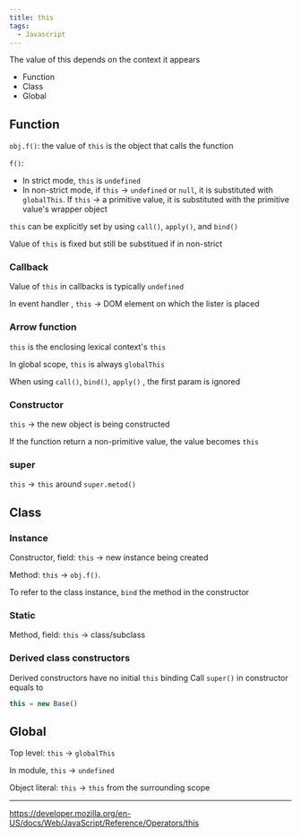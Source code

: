 ```yaml
---
title: this
tags:
  - Javascript
---
```


The value of this depends on the context it appears

- Function
- Class
- Global

## Function

`obj.f()`: the value of `this` is the object that calls the function

`f()`:

- In strict mode, `this` is `undefined`
- In non-strict mode, if `this` -> `undefined` or `null`, it is substituted with `globalThis`. If `this` -> a primitive value, it is substituted with the primitive value's wrapper object

`this` can be explicitly set by using `call()`, `apply()`, and `bind()`

Value of `this` is fixed but still be substitued if in non-strict

### Callback

Value of `this` in callbacks is typically `undefined`

In event handler , `this` -> DOM element on which the lister is placed

### Arrow function

`this` is the enclosing lexical context's `this`

In global scope, `this` is always `globalThis`

When using `call()`, `bind()`, `apply()` , the first param is ignored

### Constructor

`this` -> the new object is being constructed

If the function return a non-primitive value, the value becomes `this`

### super

`this` -> `this` around `super.metod()`

## Class

### Instance

Constructor, field: `this` -> new instance being created

Method: `this` -> `obj.f()`.

To refer to the class instance, `bind` the method in the constructor

### Static

Method, field: `this` -> class/subclass

### Derived class constructors

Derived constructors have no initial `this` binding
Call `super()` in constructor equals to

```javascript
this = new Base()
```

## Global

Top level: `this` -> `globalThis`

In module, `this` -> `undefined`

Object literal: `this` -> `this` from the surrounding scope

---

https://developer.mozilla.org/en-US/docs/Web/JavaScript/Reference/Operators/this
